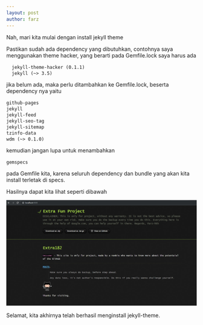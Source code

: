 ```yaml
---
layout: post
author: farz
---
```


Nah, mari kita mulai dengan install jekyll theme

Pastikan sudah ada dependency yang dibutuhkan, contohnya saya menggunakan theme hacker,
yang berarti pada Gemfile.lock saya harus ada

```
  jekyll-theme-hacker (0.1.1)
  jekyll (~> 3.5)
```
jika belum ada, maka perlu ditambahkan ke Gemfile.lock,
beserta dependency nya yaitu

```
github-pages
jekyll
jekyll-feed
jekyll-seo-tag
jekyll-sitemap
tzinfo-data
wdm (~> 0.1.0)
```

kemudian jangan lupa untuk menambahkan

```
gemspecs
```
pada Gemfile kita, karena seluruh dependency dan bundle yang akan kita install terletak di specs.

Hasilnya dapat kita lihat seperti dibawah


![images](https://raw.githubusercontent.com/farz-hkh/Exercise/master/assets/images/hacker.png)

Selamat, kita akhirnya telah berhasil menginstall jekyll-theme.
